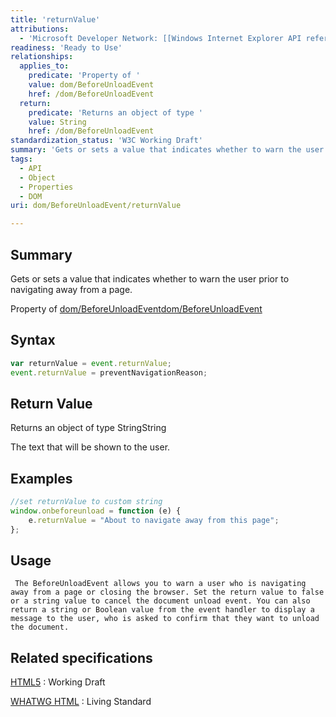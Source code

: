 ```yaml
---
title: 'returnValue'
attributions:
  - 'Microsoft Developer Network: [[Windows Internet Explorer API reference](http://msdn.microsoft.com/en-us/library/ie/hh828809%28v=vs.85%29.aspx) Article]'
readiness: 'Ready to Use'
relationships:
  applies_to:
    predicate: 'Property of '
    value: dom/BeforeUnloadEvent
    href: /dom/BeforeUnloadEvent
  return:
    predicate: 'Returns an object of type '
    value: String
    href: /dom/BeforeUnloadEvent
standardization_status: 'W3C Working Draft'
summary: 'Gets or sets a value that indicates whether to warn the user prior to navigating away from a page.'
tags:
  - API
  - Object
  - Properties
  - DOM
uri: dom/BeforeUnloadEvent/returnValue

---
```

## Summary

Gets or sets a value that indicates whether to warn the user prior to navigating away from a page.

Property of [dom/BeforeUnloadEvent](/dom/BeforeUnloadEvent)[dom/BeforeUnloadEvent](/dom/BeforeUnloadEvent)

## Syntax

``` js
var returnValue = event.returnValue;
event.returnValue = preventNavigationReason;
```

## Return Value

Returns an object of type StringString

The text that will be shown to the user.

## Examples

``` js
//set returnValue to custom string
window.onbeforeunload = function (e) {
    e.returnValue = "About to navigate away from this page";
};
```

## Usage

     The BeforeUnloadEvent allows you to warn a user who is navigating away from a page or closing the browser. Set the return value to false or a string value to cancel the document unload event. You can also return a string or Boolean value from the event handler to display a message to the user, who is asked to confirm that they want to unload the document.

## Related specifications

[HTML5](http://www.w3.org/TR/html5/)
:   Working Draft

[WHATWG HTML](http://www.whatwg.org/specs/web-apps/current-work/multipage)
:   Living Standard
